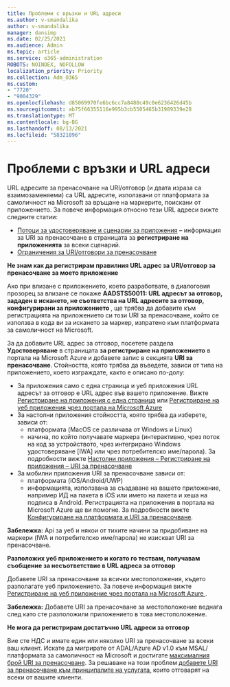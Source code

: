 ```yaml
---
title: Проблеми с връзки и URL адреси
ms.author: v-smandalika
author: v-smandalika
manager: dansimp
ms.date: 02/25/2021
ms.audience: Admin
ms.topic: article
ms.service: o365-administration
ROBOTS: NOINDEX, NOFOLLOW
localization_priority: Priority
ms.collection: Adm_O365
ms.custom:
- "7720"
- "9004329"
ms.openlocfilehash: d85069970fe6bc6cc7a8488c49c0e6236426d45b
ms.sourcegitcommit: ab75f66355116e995b3cb5505465b31989339e28
ms.translationtype: MT
ms.contentlocale: bg-BG
ms.lasthandoff: 08/13/2021
ms.locfileid: "58321896"
---
```

# <a name="issues-with-links-and-urls"></a>Проблеми с връзки и URL адреси

URL адресите за пренасочване на URI/отговор (и двата израза са взаимозаменяеми) са URL адресите, използвани от платформата за самоличност на Microsoft за връщане на маркерите, поискани от приложението. За повече информация относно тези URL адреси вижте следните статии:

- [Потоци за удостоверяване и сценарии за приложения](https://docs.microsoft.com/azure/active-directory/develop/authentication-flows-app-scenarios) – информация за URI за пренасочване в страницата за **регистриране на приложенията** за всеки сценарий.
- [Ограничения за URI/отговори за пренасочване](https://docs.microsoft.com/azure/active-directory/develop/reply-url)

**Не знам как да регистрирам правилния URL адрес за URI/отговор за пренасочване за моето приложение**

Ако при влизане с приложението, което разработвате, в диалоговия прозорец за влизане се покаже **AADSTS50011: URL адресът за отговор, зададен в искането, не съответства на URL адресите за отговор, конфигурирани за приложението <your app ID>**, ще трябва да добавите към регистрацията на приложението си този URI за пренасочване, който се използва в кода ви за искането за маркер, изпратено към платформата за самоличност на Microsoft.

За да добавите URL адрес за отговор, посетете раздела **Удостоверяване** в страницата **за регистриране на приложението** в портала на Microsoft Azure и добавете запис в секцията **URI за пренасочване**. Стойността, която трябва да въведете, зависи от типа на приложението, което изграждате, както е описано по-долу:

- За приложения само с една страница и уеб приложения URL адресът за отговор е URL адрес във вашето приложение. Вижте [Регистриране на приложения с една страница](https://docs.microsoft.com/azure/active-directory/develop/scenario-spa-app-registration#register-a-redirect-uri) или [Регистриране на уеб приложения чрез портала на Microsoft Azure](https://docs.microsoft.com/azure/active-directory/develop/scenario-web-app-sign-user-app-registration?tabs=aspnetcore#register-an-app-using-azure-portal)
- За настолни приложения стойността, която трябва да изберете, зависи от:
    - платформата (MacOS се различава от Windows и Linux)
    - начина, по който получавате маркера (интерактивно, чрез поток на код за устройството, чрез интегрирано Windows удостоверяване [IWA] или чрез потребителско име/парола).
    За подробности вижте [Настолни приложения – Регистриране на приложения – URI за пренасочване](https://docs.microsoft.com/azure/active-directory/develop/scenario-desktop-app-registration#redirect-uris)
- За мобилни приложения URI за пренасочване зависи от:
    - платформата (iOS/Android/UWP)
    - информацията, използвана за създаване на вашето приложение, например ИД на пакета в iOS или името на пакета и хеша на подписа в Android. Регистрацията на приложения в портала на Microsoft Azure ще ви помогне. За подробности вижте [Конфигуриране на платформата и URI за пренасочване](https://docs.microsoft.com/azure/active-directory/develop/scenario-mobile-app-registration#platform-configuration-and-redirect-uris).

**Забележка:** Api за уеб и някои от тихите начини за придобиване на маркери (IWA и потребителско име/парола) не изискват URI за пренасочване.

**Разположих уеб приложението и когато го тествам, получавам съобщение за несъответствие в URL адреса за отговор**

Добавете URI за пренасочване за всички местоположения, където разполагате уеб приложението. За повече информация вижте [Регистриране на уеб приложение чрез портала на Microsoft Azure ](https://docs.microsoft.com/azure/active-directory/develop/scenario-web-app-sign-user-app-registration).

**Забележка:** Добавете URI за пренасочване за местоположение веднага след като сте разположили приложението в това местоположение.

**Не мога да регистрирам достатъчно URL адреси за отговор**

Вие сте НДС и имате един или няколко URI за пренасочване за всеки ваш клиент. Искате да мигрирате от ADAL/Azure AD v1.0 към MSAL/платформата за самоличност на Microsoft и достигате [максималния брой URI за пренасочване](https://docs.microsoft.com/azure/active-directory/develop/reply-url#maximum-number-of-redirect-uris). За решаване на този проблем [добавете URI за пренасочване към принципалите на услугата,](https://docs.microsoft.com/azure/active-directory/develop/reply-url#add-redirect-uris-to-service-principals) които отговарят на всеки от вашите клиенти.
